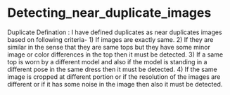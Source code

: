 # Detecting_near_duplicate_images
Duplicate Defination :   I have defined duplicates as near duplicates images based on following criteria- 1) If images are exactly same. 2) If they are similar in the sense that they are same tops but they have some minor image or color differences in the top then it must be detected. 3) If a same top is worn by a different model and also if the model is standing in a different pose in the same dress then it must be detected.  4) If the same image is cropped at different portion or if the resolution of the images are different or if it has some noise in the image then also it must be detected.
